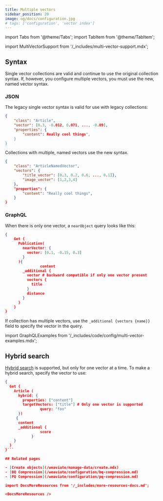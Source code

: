 ```yaml
---
title: Multiple vectors
sidebar_position: 20
image: og/docs/configuration.jpg
# tags: ['configuration', 'vector index']
---
```


import Tabs from '@theme/Tabs';
import TabItem from '@theme/TabItem';

import MultiVectorSupport from '/_includes/multi-vector-support.mdx';

<MultiVectorSupport />

## Syntax

Single vector collections are valid and continue to use the original collection syntax. If, however, you configure multiple vectors, you must use the new, named vector syntax. 

### JSON
The legacy single vector syntax is valid for  use with legacy collections:

```json
{
    "class": "Article",
    "vector": [0.3, -0.012, 0.071, ..., -0.09], 
    "properties": {
        "content": Really cool things",
    }
}
```

Collections with multiple, named vectors use the new syntax.

```json
{
    "class": "ArticleNamedVector",
    "vectors": {
        "title_vector": [0.3, 0.2, 0.6, ..., 0.1]},
        "image_vector": [1,2,3,4]
    },
    "properties": {
        "content": "Really cool things",
    }
}
```

### GraphQL

When there is only one vector, a `nearObject` query looks like this:

```json
{
    Get {
      Publication(
        nearVector: {
          vector: [0.1, -0.15, 0.3]
        }
      ){
				content
        _additional {
          vector # backward compatible if only one vector present
          vectors {
            title
          }
          distance
        }
      }
    }
}
```

If collection has multiple vectors, use the `_additional {vectors {name}}` field to specify the vector in the query.

import GraphQLExamples from '/_includes/code/config/multi-vector-examples.mdx';

<GraphQLExamples />

## Hybrid search

[Hybrid search](/weaviate/search/hybrid.md) is supported, but only for one vector at a time. To make a hybrid search, specify the vector to use:

```json
{
  Get {
    Article (
      hybrid: {
        properties: ["content"]
        targetVectors: ["title"] # Only one vector is supported
				query: "foo"
      })
     {
      content
      _additional {
				score
			}
    }
  }
}``` 

## Related pages

- [Create objects](/weaviate/manage-data/create.mdx)
- [BQ Compression](/weaviate/configuration/bq-compression.md)
- [PQ Compression](/weaviate/configuration/pq-compression.md)

import DocsMoreResources from '/_includes/more-resources-docs.md';

<DocsMoreResources />
